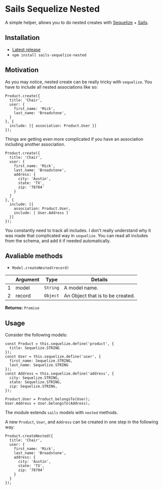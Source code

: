 # Sails Sequelize Nested
A simple helper, allows you to do nested creates with [Sequelize](http://sequelizejs.com/) + [Sails](http://sailsjs.com/).

## Installation

- [Latest release](https://github.com/mrded/sails-sequelize-nested/releases)
- `npm install sails-sequelize-nested`

## Motivation
As you may notice, nested create can be really tricky with `sequelize`. You have to include all nested associations like so:

```
Product.create({
  title: 'Chair',
  user: {
    first_name: 'Mick',
    last_name: 'Broadstone',
  }
}, {
  include: [{ association: Product.User }]
});
```

Things are getting even more complicated if you have an association including another association.

```
Product.create({
  title: 'Chair',
  user: {
    first_name: 'Mick',
    last_name: 'Broadstone',
    address: {
      city: 'Austin',
      state: 'TX',
      zip: '78704'
    }
  }
}, {
  include: [{
    association: Product.User,
    include: [ User.Address ]
  }]
});
```

You constantly need to track all includes. I don't really understand why it was made that complicated way in `sequelize`. You can read all includes from the schema, and add it if needed automatically. 

## Avaliable methods

- `Model.createNested(record)`

|   | Argument | Type         | Details                          |
|---|----------|--------------|----------------------------------|
| 1 | model    | `String`     | A model name.                    |
| 2 | record   | `Object`     | An Object that is to be created. |


**Returns:** `Promise`

## Usage
Consider the following models:

```
const Product = this.sequelize.define('product', {
  title: Sequelize.STRING
});
const User = this.sequelize.define('user', {
  first_name: Sequelize.STRING,
  last_name: Sequelize.STRING
});
const Address = this.sequelize.define('address', {
  city: Sequelize.STRING,
  state: Sequelize.STRING,
  zip: Sequelize.STRING,
});

Product.User = Product.belongsTo(User);
User.Address = User.belongsTo(Address);
```

The module extends `sails` models with `nested` methods.

A new `Product`, `User`, and `Address` can be created in one step in the following way:
```
Product.createNested({
  title: 'Chair',
  user: {
    first_name: 'Mick',
    last_name: 'Broadstone',
    address: {
      city: 'Austin',
      state: 'TX',
      zip: '78704'
    }
  }
});
```
